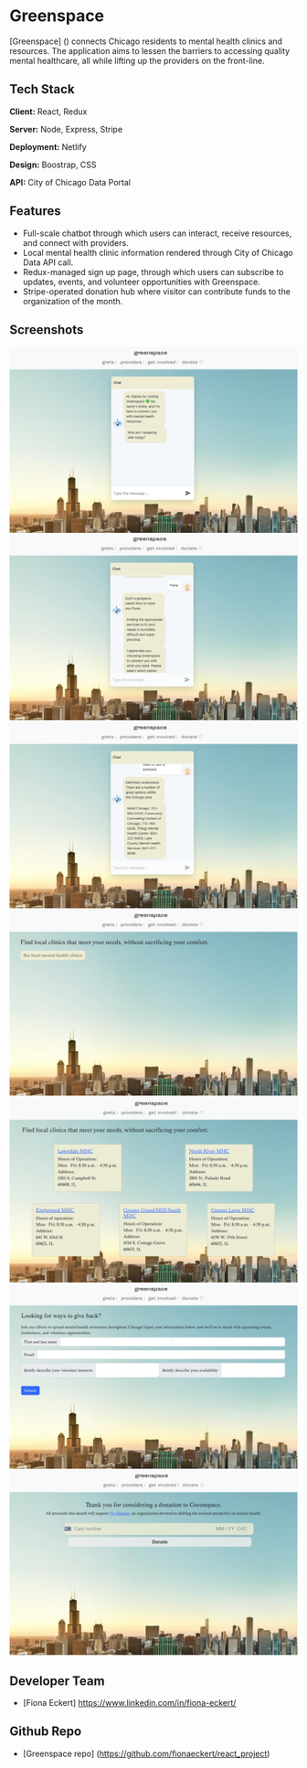 # Greenspace

[Greenspace] () connects Chicago residents to mental health clinics and resources. The application aims to lessen the barriers to accessing quality mental healthcare, all while lifting up the providers on the front-line.


## Tech Stack

**Client:** React, Redux

**Server:** Node, Express, Stripe

**Deployment:** Netlify

**Design:** Boostrap, CSS

**API:** City of Chicago Data Portal


## Features

- Full-scale chatbot through which users can interact, receive resources, and connect with providers.
- Local mental health clinic information rendered through City of Chicago Data API call.
- Redux-managed sign up page, through which users can subscribe to updates, events, and volunteer opportunities with Greenspace.
- Stripe-operated donation hub where visitor can contribute funds to the organization of the month.

## Screenshots
![Landing Page](./src/Screenshots/HomePage.png)
![Chatbot 1](./src/Screenshots/ChatBot1.png)
![Chatbot 2](./src/Screenshots/ChatBot2.png)
![Providers 1](./src/Screenshots/Providers1.png)
![Providers 2](./src/Screenshots/Providers2.png)
![Get Involved](./src/Screenshots/GetInvolved.png)
![Donate](./src/Screenshots/Donate.png)

## Developer Team
- [Fiona Eckert] https://www.linkedin.com/in/fiona-eckert/

## Github Repo
- [Greenspace repo] (https://github.com/fionaeckert/react_project)